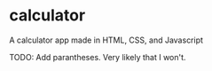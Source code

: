 # calculator
A calculator app made in HTML, CSS, and Javascript

TODO: Add parantheses. Very likely that I won't.

[View Live Preview]: menyepy.github.io/calculator/
